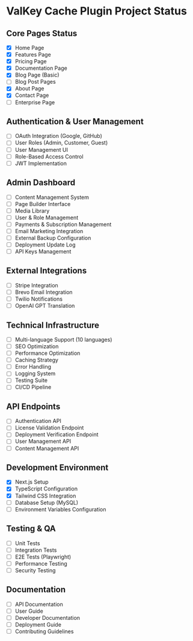 # ValKey Cache Plugin Project Status

## Core Pages Status
- [x] Home Page
- [x] Features Page
- [x] Pricing Page
- [x] Documentation Page
- [x] Blog Page (Basic)
- [ ] Blog Post Pages
- [x] About Page
- [x] Contact Page
- [ ] Enterprise Page

## Authentication & User Management
- [ ] OAuth Integration (Google, GitHub)
- [ ] User Roles (Admin, Customer, Guest)
- [ ] User Management UI
- [ ] Role-Based Access Control
- [ ] JWT Implementation

## Admin Dashboard
- [ ] Content Management System
- [ ] Page Builder Interface
- [ ] Media Library
- [ ] User & Role Management
- [ ] Payments & Subscription Management
- [ ] Email Marketing Integration
- [ ] External Backup Configuration
- [ ] Deployment Update Log
- [ ] API Keys Management

## External Integrations
- [ ] Stripe Integration
- [ ] Brevo Email Integration
- [ ] Twilio Notifications
- [ ] OpenAI GPT Translation

## Technical Infrastructure
- [ ] Multi-language Support (10 languages)
- [ ] SEO Optimization
- [ ] Performance Optimization
- [ ] Caching Strategy
- [ ] Error Handling
- [ ] Logging System
- [ ] Testing Suite
- [ ] CI/CD Pipeline

## API Endpoints
- [ ] Authentication API
- [ ] License Validation Endpoint
- [ ] Deployment Verification Endpoint
- [ ] User Management API
- [ ] Content Management API

## Development Environment
- [x] Next.js Setup
- [x] TypeScript Configuration
- [x] Tailwind CSS Integration
- [ ] Database Setup (MySQL)
- [ ] Environment Variables Configuration

## Testing & QA
- [ ] Unit Tests
- [ ] Integration Tests
- [ ] E2E Tests (Playwright)
- [ ] Performance Testing
- [ ] Security Testing

## Documentation
- [ ] API Documentation
- [ ] User Guide
- [ ] Developer Documentation
- [ ] Deployment Guide
- [ ] Contributing Guidelines 